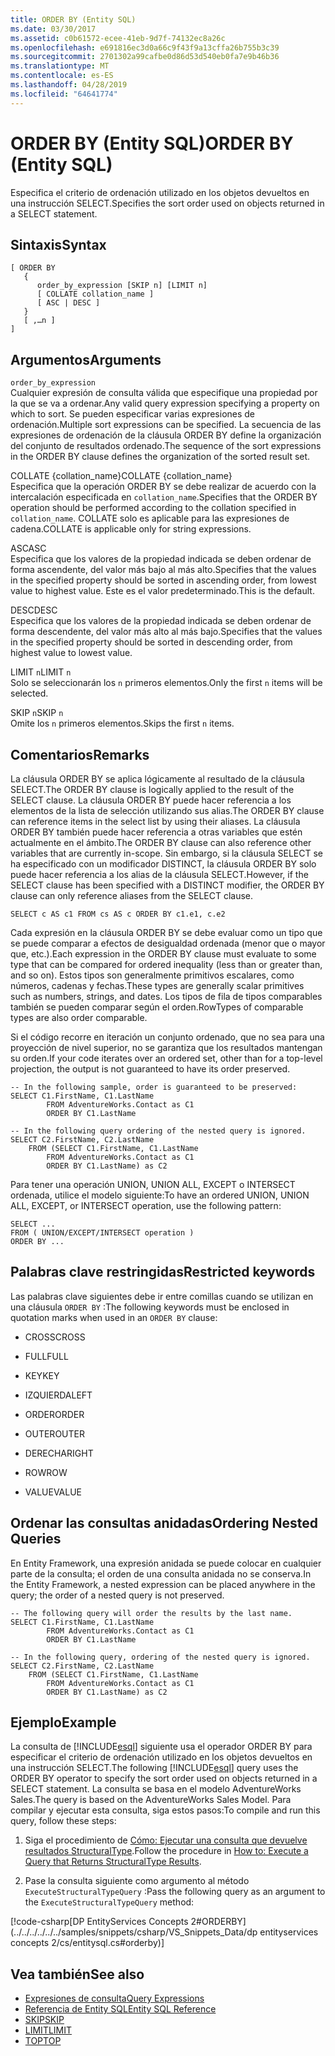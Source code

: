 ```yaml
---
title: ORDER BY (Entity SQL)
ms.date: 03/30/2017
ms.assetid: c0b61572-ecee-41eb-9d7f-74132ec8a26c
ms.openlocfilehash: e691816ec3d0a66c9f43f9a13cffa26b755b3c39
ms.sourcegitcommit: 2701302a99cafbe0d86d53d540eb0fa7e9b46b36
ms.translationtype: MT
ms.contentlocale: es-ES
ms.lasthandoff: 04/28/2019
ms.locfileid: "64641774"
---
```

# <a name="order-by-entity-sql"></a><span data-ttu-id="58719-102">ORDER BY (Entity SQL)</span><span class="sxs-lookup"><span data-stu-id="58719-102">ORDER BY (Entity SQL)</span></span>
<span data-ttu-id="58719-103">Especifica el criterio de ordenación utilizado en los objetos devueltos en una instrucción SELECT.</span><span class="sxs-lookup"><span data-stu-id="58719-103">Specifies the sort order used on objects returned in a SELECT statement.</span></span>  
  
## <a name="syntax"></a><span data-ttu-id="58719-104">Sintaxis</span><span class="sxs-lookup"><span data-stu-id="58719-104">Syntax</span></span>  
  
```  
[ ORDER BY   
   {  
      order_by_expression [SKIP n] [LIMIT n]  
      [ COLLATE collation_name ]  
      [ ASC | DESC ]  
   }  
   [ ,…n ]   
]  
```  
  
## <a name="arguments"></a><span data-ttu-id="58719-105">Argumentos</span><span class="sxs-lookup"><span data-stu-id="58719-105">Arguments</span></span>  
 `order_by_expression`  
 <span data-ttu-id="58719-106">Cualquier expresión de consulta válida que especifique una propiedad por la que se va a ordenar.</span><span class="sxs-lookup"><span data-stu-id="58719-106">Any valid query expression specifying a property on which to sort.</span></span> <span data-ttu-id="58719-107">Se pueden especificar varias expresiones de ordenación.</span><span class="sxs-lookup"><span data-stu-id="58719-107">Multiple sort expressions can be specified.</span></span> <span data-ttu-id="58719-108">La secuencia de las expresiones de ordenación de la cláusula ORDER BY define la organización del conjunto de resultados ordenado.</span><span class="sxs-lookup"><span data-stu-id="58719-108">The sequence of the sort expressions in the ORDER BY clause defines the organization of the sorted result set.</span></span>  
  
 <span data-ttu-id="58719-109">COLLATE {collation_name}</span><span class="sxs-lookup"><span data-stu-id="58719-109">COLLATE {collation_name}</span></span>  
 <span data-ttu-id="58719-110">Especifica que la operación ORDER BY se debe realizar de acuerdo con la intercalación especificada en `collation_name`.</span><span class="sxs-lookup"><span data-stu-id="58719-110">Specifies that the ORDER BY operation should be performed according to the collation specified in `collation_name`.</span></span> <span data-ttu-id="58719-111">COLLATE solo es aplicable para las expresiones de cadena.</span><span class="sxs-lookup"><span data-stu-id="58719-111">COLLATE is applicable only for string expressions.</span></span>  
  
 <span data-ttu-id="58719-112">ASC</span><span class="sxs-lookup"><span data-stu-id="58719-112">ASC</span></span>  
 <span data-ttu-id="58719-113">Especifica que los valores de la propiedad indicada se deben ordenar de forma ascendente, del valor más bajo al más alto.</span><span class="sxs-lookup"><span data-stu-id="58719-113">Specifies that the values in the specified property should be sorted in ascending order, from lowest value to highest value.</span></span> <span data-ttu-id="58719-114">Este es el valor predeterminado.</span><span class="sxs-lookup"><span data-stu-id="58719-114">This is the default.</span></span>  
  
 <span data-ttu-id="58719-115">DESC</span><span class="sxs-lookup"><span data-stu-id="58719-115">DESC</span></span>  
 <span data-ttu-id="58719-116">Especifica que los valores de la propiedad indicada se deben ordenar de forma descendente, del valor más alto al más bajo.</span><span class="sxs-lookup"><span data-stu-id="58719-116">Specifies that the values in the specified property should be sorted in descending order, from highest value to lowest value.</span></span>  
  
 <span data-ttu-id="58719-117">LIMIT `n`</span><span class="sxs-lookup"><span data-stu-id="58719-117">LIMIT `n`</span></span>  
 <span data-ttu-id="58719-118">Solo se seleccionarán los `n` primeros elementos.</span><span class="sxs-lookup"><span data-stu-id="58719-118">Only the first `n` items will be selected.</span></span>  
  
 <span data-ttu-id="58719-119">SKIP `n`</span><span class="sxs-lookup"><span data-stu-id="58719-119">SKIP `n`</span></span>  
 <span data-ttu-id="58719-120">Omite los `n` primeros elementos.</span><span class="sxs-lookup"><span data-stu-id="58719-120">Skips the first `n` items.</span></span>  
  
## <a name="remarks"></a><span data-ttu-id="58719-121">Comentarios</span><span class="sxs-lookup"><span data-stu-id="58719-121">Remarks</span></span>  
 <span data-ttu-id="58719-122">La cláusula ORDER BY se aplica lógicamente al resultado de la cláusula SELECT.</span><span class="sxs-lookup"><span data-stu-id="58719-122">The ORDER BY clause is logically applied to the result of the SELECT clause.</span></span> <span data-ttu-id="58719-123">La cláusula ORDER BY puede hacer referencia a los elementos de la lista de selección utilizando sus alias.</span><span class="sxs-lookup"><span data-stu-id="58719-123">The ORDER BY clause can reference items in the select list by using their aliases.</span></span> <span data-ttu-id="58719-124">La cláusula ORDER BY también puede hacer referencia a otras variables que estén actualmente en el ámbito.</span><span class="sxs-lookup"><span data-stu-id="58719-124">The ORDER BY clause can also reference other variables that are currently in-scope.</span></span> <span data-ttu-id="58719-125">Sin embargo, si la cláusula SELECT se ha especificado con un modificador DISTINCT, la cláusula ORDER BY solo puede hacer referencia a los alias de la cláusula SELECT.</span><span class="sxs-lookup"><span data-stu-id="58719-125">However, if the SELECT clause has been specified with a DISTINCT modifier, the ORDER BY clause can only reference aliases from the SELECT clause.</span></span>  
  
 `SELECT c AS c1 FROM cs AS c ORDER BY c1.e1, c.e2`  
  
 <span data-ttu-id="58719-126">Cada expresión en la cláusula ORDER BY se debe evaluar como un tipo que se puede comparar a efectos de desigualdad ordenada (menor que o mayor que, etc.).</span><span class="sxs-lookup"><span data-stu-id="58719-126">Each expression in the ORDER BY clause must evaluate to some type that can be compared for ordered inequality (less than or greater than, and so on).</span></span> <span data-ttu-id="58719-127">Estos tipos son generalmente primitivos escalares, como números, cadenas y fechas.</span><span class="sxs-lookup"><span data-stu-id="58719-127">These types are generally scalar primitives such as numbers, strings, and dates.</span></span> <span data-ttu-id="58719-128">Los tipos de fila de tipos comparables también se pueden comparar según el orden.</span><span class="sxs-lookup"><span data-stu-id="58719-128">RowTypes of comparable types are also order comparable.</span></span>  
  
 <span data-ttu-id="58719-129">Si el código recorre en iteración un conjunto ordenado, que no sea para una proyección de nivel superior, no se garantiza que los resultados mantengan su orden.</span><span class="sxs-lookup"><span data-stu-id="58719-129">If your code iterates over an ordered set, other than for a top-level projection, the output is not guaranteed to have its order preserved.</span></span>  
  
```  
-- In the following sample, order is guaranteed to be preserved:  
SELECT C1.FirstName, C1.LastName  
        FROM AdventureWorks.Contact as C1  
        ORDER BY C1.LastName  
```  
  
```  
-- In the following query ordering of the nested query is ignored.  
SELECT C2.FirstName, C2.LastName  
    FROM (SELECT C1.FirstName, C1.LastName  
        FROM AdventureWorks.Contact as C1  
        ORDER BY C1.LastName) as C2  
```  
  
 <span data-ttu-id="58719-130">Para tener una operación UNION, UNION ALL, EXCEPT o INTERSECT ordenada, utilice el modelo siguiente:</span><span class="sxs-lookup"><span data-stu-id="58719-130">To have an ordered UNION, UNION ALL, EXCEPT, or INTERSECT operation, use the following pattern:</span></span>  
  
```  
SELECT ...  
FROM ( UNION/EXCEPT/INTERSECT operation )  
ORDER BY ...  
```  
  
## <a name="restricted-keywords"></a><span data-ttu-id="58719-131">Palabras clave restringidas</span><span class="sxs-lookup"><span data-stu-id="58719-131">Restricted keywords</span></span>  
 <span data-ttu-id="58719-132">Las palabras clave siguientes debe ir entre comillas cuando se utilizan en una cláusula `ORDER BY` :</span><span class="sxs-lookup"><span data-stu-id="58719-132">The following keywords must be enclosed in quotation marks when used in an `ORDER BY` clause:</span></span>  
  
- <span data-ttu-id="58719-133">CROSS</span><span class="sxs-lookup"><span data-stu-id="58719-133">CROSS</span></span>  
  
- <span data-ttu-id="58719-134">FULL</span><span class="sxs-lookup"><span data-stu-id="58719-134">FULL</span></span>  
  
- <span data-ttu-id="58719-135">KEY</span><span class="sxs-lookup"><span data-stu-id="58719-135">KEY</span></span>  
  
- <span data-ttu-id="58719-136">IZQUIERDA</span><span class="sxs-lookup"><span data-stu-id="58719-136">LEFT</span></span>  
  
- <span data-ttu-id="58719-137">ORDER</span><span class="sxs-lookup"><span data-stu-id="58719-137">ORDER</span></span>  
  
- <span data-ttu-id="58719-138">OUTER</span><span class="sxs-lookup"><span data-stu-id="58719-138">OUTER</span></span>  
  
- <span data-ttu-id="58719-139">DERECHA</span><span class="sxs-lookup"><span data-stu-id="58719-139">RIGHT</span></span>  
  
- <span data-ttu-id="58719-140">ROW</span><span class="sxs-lookup"><span data-stu-id="58719-140">ROW</span></span>  
  
- <span data-ttu-id="58719-141">VALUE</span><span class="sxs-lookup"><span data-stu-id="58719-141">VALUE</span></span>  
  
## <a name="ordering-nested-queries"></a><span data-ttu-id="58719-142">Ordenar las consultas anidadas</span><span class="sxs-lookup"><span data-stu-id="58719-142">Ordering Nested Queries</span></span>  
 <span data-ttu-id="58719-143">En Entity Framework, una expresión anidada se puede colocar en cualquier parte de la consulta; el orden de una consulta anidada no se conserva.</span><span class="sxs-lookup"><span data-stu-id="58719-143">In the Entity Framework, a nested expression can be placed anywhere in the query; the order of a nested query is not preserved.</span></span>  
  
```  
-- The following query will order the results by the last name.  
SELECT C1.FirstName, C1.LastName  
        FROM AdventureWorks.Contact as C1  
        ORDER BY C1.LastName  
```  
  
```  
-- In the following query, ordering of the nested query is ignored.  
SELECT C2.FirstName, C2.LastName  
    FROM (SELECT C1.FirstName, C1.LastName  
        FROM AdventureWorks.Contact as C1  
        ORDER BY C1.LastName) as C2  
```  
  
## <a name="example"></a><span data-ttu-id="58719-144">Ejemplo</span><span class="sxs-lookup"><span data-stu-id="58719-144">Example</span></span>  
 <span data-ttu-id="58719-145">La consulta de [!INCLUDE[esql](../../../../../../includes/esql-md.md)] siguiente usa el operador ORDER BY para especificar el criterio de ordenación utilizado en los objetos devueltos en una instrucción SELECT.</span><span class="sxs-lookup"><span data-stu-id="58719-145">The following [!INCLUDE[esql](../../../../../../includes/esql-md.md)] query uses the ORDER BY operator to specify the sort order used on objects returned in a SELECT statement.</span></span> <span data-ttu-id="58719-146">La consulta se basa en el modelo AdventureWorks Sales.</span><span class="sxs-lookup"><span data-stu-id="58719-146">The query is based on the AdventureWorks Sales Model.</span></span> <span data-ttu-id="58719-147">Para compilar y ejecutar esta consulta, siga estos pasos:</span><span class="sxs-lookup"><span data-stu-id="58719-147">To compile and run this query, follow these steps:</span></span>  
  
1. <span data-ttu-id="58719-148">Siga el procedimiento de [Cómo: Ejecutar una consulta que devuelve resultados StructuralType](../../../../../../docs/framework/data/adonet/ef/how-to-execute-a-query-that-returns-structuraltype-results.md).</span><span class="sxs-lookup"><span data-stu-id="58719-148">Follow the procedure in [How to: Execute a Query that Returns StructuralType Results](../../../../../../docs/framework/data/adonet/ef/how-to-execute-a-query-that-returns-structuraltype-results.md).</span></span>  
  
2. <span data-ttu-id="58719-149">Pase la consulta siguiente como argumento al método `ExecuteStructuralTypeQuery` :</span><span class="sxs-lookup"><span data-stu-id="58719-149">Pass the following query as an argument to the `ExecuteStructuralTypeQuery` method:</span></span>  
  
 [!code-csharp[DP EntityServices Concepts 2#ORDERBY](../../../../../../samples/snippets/csharp/VS_Snippets_Data/dp entityservices concepts 2/cs/entitysql.cs#orderby)]  
  
## <a name="see-also"></a><span data-ttu-id="58719-150">Vea también</span><span class="sxs-lookup"><span data-stu-id="58719-150">See also</span></span>

- [<span data-ttu-id="58719-151">Expresiones de consulta</span><span class="sxs-lookup"><span data-stu-id="58719-151">Query Expressions</span></span>](../../../../../../docs/framework/data/adonet/ef/language-reference/query-expressions-entity-sql.md)
- [<span data-ttu-id="58719-152">Referencia de Entity SQL</span><span class="sxs-lookup"><span data-stu-id="58719-152">Entity SQL Reference</span></span>](../../../../../../docs/framework/data/adonet/ef/language-reference/entity-sql-reference.md)
- [<span data-ttu-id="58719-153">SKIP</span><span class="sxs-lookup"><span data-stu-id="58719-153">SKIP</span></span>](../../../../../../docs/framework/data/adonet/ef/language-reference/skip-entity-sql.md)
- [<span data-ttu-id="58719-154">LIMIT</span><span class="sxs-lookup"><span data-stu-id="58719-154">LIMIT</span></span>](../../../../../../docs/framework/data/adonet/ef/language-reference/limit-entity-sql.md)
- [<span data-ttu-id="58719-155">TOP</span><span class="sxs-lookup"><span data-stu-id="58719-155">TOP</span></span>](../../../../../../docs/framework/data/adonet/ef/language-reference/top-entity-sql.md)
